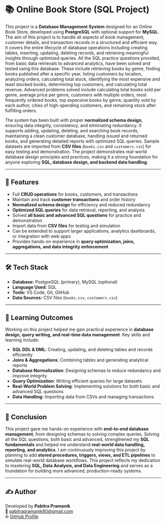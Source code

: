 # 📚 Online Book Store (SQL Project)

This project is a **Database Management System** designed for an Online Book Store, developed using **PostgreSQL** with optional support for **MySQL**. The aim of this project is to handle all aspects of book management, customer details, and transaction records in a structured and efficient way. It covers the entire lifecycle of database operations including creating tables, inserting, updating, deleting records, and retrieving meaningful insights through optimized queries. All the SQL practice questions provided, from basic data retrievals to advanced analytics, have been solved and tested using this database. These include retrieving books by genre, finding books published after a specific year, listing customers by location, analyzing orders, calculating total stock, identifying the most expensive and least stocked books, determining top customers, and calculating total revenue. Advanced problems solved include calculating total books sold per genre, average price per genre, customers with multiple orders, most frequently ordered books, top expensive books by genre, quantity sold by each author, cities of high-spending customers, and remaining stock after fulfilling orders.

The system has been built with proper **normalized schema design**, ensuring data integrity, consistency, and eliminating redundancy. It supports adding, updating, deleting, and searching book records, maintaining a clean customer database, handling issued and returned books, and generating detailed reports with optimized SQL queries. Sample datasets are imported from **CSV files** (`books.csv` and `customers.csv`) for easy testing and demonstration. The project demonstrates real-world database design principles and practices, making it a strong foundation for anyone exploring **SQL, database design, and backend data handling**.

---

## 🚀 Features
- Full **CRUD operations** for books, customers, and transactions  
- Maintain and track **customer transactions** and order history  
- **Normalized schema design** for efficiency and reduced redundancy  
- **Optimized SQL queries** for data retrieval, reporting, and analysis  
- Solved **all basic and advanced SQL questions** for practice and demonstration  
- Import data from **CSV files** for testing and simulation  
- Can be extended to support larger applications, analytics dashboards, or integration with web apps  
- Provides hands-on experience in **query optimization, joins, aggregations, and data integrity enforcement**  

---

## 🛠️ Tech Stack
- **Database:** PostgreSQL (primary), MySQL (optional)  
- **Language Used:** SQL  
- **Tools:** VS Code, Git, GitHub  
- **Data Sources:** CSV files (`books.csv`, `customers.csv`)  

---

## 🧠 Learning Outcomes
Working on this project helped me gain practical experience in **database design, query writing, and real-time data management**. Key skills and learning include:  
- **SQL DDL & DML**: Creating, updating, and deleting tables and records efficiently  
- **Joins & Aggregations**: Combining tables and generating analytical reports  
- **Database Normalization**: Designing schemas to reduce redundancy and improve integrity  
- **Query Optimization**: Writing efficient queries for large datasets  
- **Real-World Problem Solving**: Implementing solutions for both basic and advanced SQL questions  
- **Data Handling**: Importing data from CSVs and managing transactions  

---

## 📌 Conclusion
This project gave me hands-on experience with **end-to-end database management**, from designing schemas to solving complex queries. Solving all the SQL questions, both basic and advanced, strengthened my **SQL fundamentals** and helped me understand **real-world data handling, reporting, and analytics**. I am continuously improving this project by planning to add **stored procedures, triggers, views, and ETL pipelines** to simulate real-world database workflows. This project reflects my dedication to mastering **SQL, Data Analysis, and Data Engineering** and serves as a foundation for building more advanced, production-ready systems.

---

## ✍️ Author
Developed by **Pabitra Pramanik**  
📧 [pabitrapramanik80@gmail.com](mailto:pabitrapramanik80@gmail.com)  
🌐 [GitHub Profile](https://github.com/pabitrapramanik)
